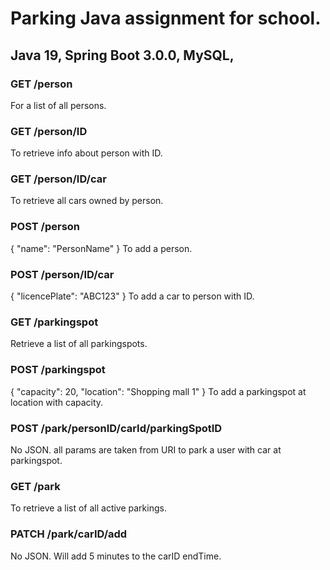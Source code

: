 # Parking Java assignment for school.
## Java 19, Spring Boot 3.0.0, MySQL,
 
### GET /person
  For a list of all persons.

### GET /person/ID
  To retrieve info about person with ID.

### GET /person/ID/car
  To retrieve all cars owned by person.

### POST /person
  {
  "name": "PersonName"
  }
  To add a person.

### POST /person/ID/car
  {
  "licencePlate": "ABC123"
  }
  To add a car to person with ID.

### GET /parkingspot
  Retrieve a list of all parkingspots.

### POST /parkingspot
  {
  "capacity": 20,
  "location": "Shopping mall 1"
  }
  To add a parkingspot at location with capacity.

### POST /park/personID/carId/parkingSpotID
  No JSON.
  all params are taken from URI to park a user with car at parkingspot.

### GET /park
  To retrieve a list of all active parkings.

### PATCH /park/carID/add
  No JSON.
  Will add 5 minutes to the carID endTime.

